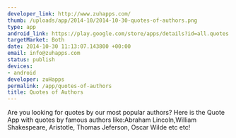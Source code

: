 ```yaml
--- 
developer_link: http://www.zuhapps.com/
thumb: /uploads/app/2014-10/2014-10-30-quotes-of-authors.png
type: app
android_link: https://play.google.com/store/apps/details?id=all.quotes.quotes
targetMarket: Both
date: 2014-10-30 11:13:07.143800 +00:00
email: info@zuhapps.com
status: publish
devices: 
- android
developer: zuHapps
permalink: /app/quotes-of-authors
title: Quotes of Authors
---
```


Are you looking for quotes by our most popular authors? Here is the Quote App with quotes by famous authors like:Abraham Lincoln,William Shakespeare, Aristotle, Thomas Jeferson, Oscar Wilde etc etc!
